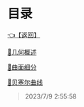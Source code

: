 # 目录  


[👈【返回】](/--目录--/计算机图形学)  


[📜几何概述](/计算机图形学/几何/几何概述)  

[📜曲面细分](/计算机图形学/几何/曲面细分)  

[📜贝塞尔曲线](/计算机图形学/几何/贝塞尔曲线)  







> 2023/7/9 2:55:58
